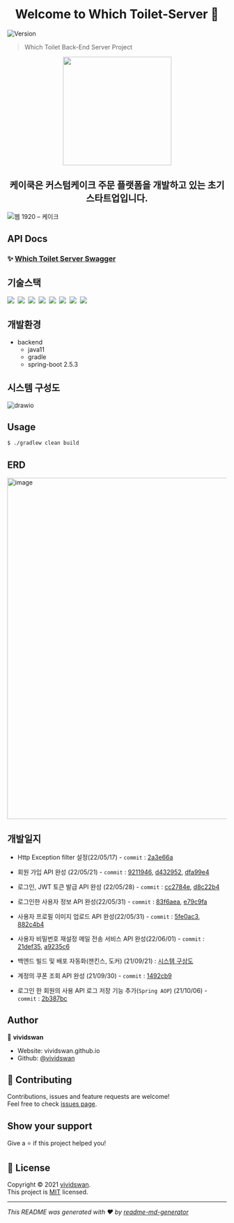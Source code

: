 <h1 align="center">Welcome to Which Toilet-Server 👋</h1>
<p>
  <img alt="Version" src="https://img.shields.io/badge/version-1.0.0-blue.svg?cacheSeconds=2592000" />
</p>

> Which Toilet Back-End Server Project

<div align=center>
  <img width="249" alt="" src="https://user-images.githubusercontent.com/54254402/133126938-f76c8dfb-255e-4daf-afef-499736d987f6.png">
</div>
<h2 align=center>케이쿡은 커스텀케이크 주문 플랫폼을 개발하고 있는 초기스타트업입니다.</h2>

![웹 1920 – 케이크](https://user-images.githubusercontent.com/54254402/133126499-abab1a68-12dd-429c-b204-5be48b3b11a4.png)


## API Docs

### ✨ [Which Toilet Server Swagger](http://3.35.184.107:5000/api-docs)

## 기술스택

<p>
  <img src="https://img.shields.io/badge/-NestJS-red"/>&nbsp
  <img src="https://img.shields.io/badge/-AWS%20S3-orange"/>&nbsp
  <img src="https://img.shields.io/badge/-MySQL-yellow"/>&nbsp
  <img src="https://img.shields.io/badge/-Docker-blue"/>&nbsp
  <img src="https://img.shields.io/badge/-Jenkins-success"/>&nbsp
  <img src="https://img.shields.io/badge/-Swagger-black"/>&nbsp
  <img src="https://img.shields.io/badge/-JWT-yellowgreen"/>&nbsp
  <img src="https://img.shields.io/badge/-TypeORM-violet"/>&nbsp
</p>

## 개발환경


- backend
  - java11
  - gradle
  - spring-boot 2.5.3

## 시스템 구성도

![drawio](https://user-images.githubusercontent.com/54254402/136225436-8693e719-f8cc-4670-bbbd-33e6e68096cc.png)


## Usage

```sh
$ ./gradlew clean build
```

## ERD

<img width="783" alt="image" src="https://user-images.githubusercontent.com/59994664/177917910-5f7ab093-24ad-4d69-8071-8ae2e1061619.png">




## 개발일지
- Http Exception filter 설정(22/05/17) - `commit` : [2a3e66a](https://github.com/Stark-Industries0417/toilet_deploy/commit/2a3e66ad86a5648cfff88d23de12f15cbc535843)
- 회원 가입 API 완성 (22/05/21) - `commit` : [9211946](https://github.com/Stark-Industries0417/toilet_deploy/commit/921194696ab60b70192341bca3015353a7e9e7eb), [d432952](https://github.com/Stark-Industries0417/toilet_deploy/commit/d432952cfb0df45eb7e4bd1be57b147523bc5f0e), [dfa99e4](https://github.com/Stark-Industries0417/toilet_deploy/commit/dfa99e4662836e4ca6e8d8b31ef49cd079033516)
- 로그인, JWT 토큰 발급 API 완성 (22/05/28) - `commit` : [cc2784e](https://github.com/Stark-Industries0417/toilet_deploy/commit/cc2784ecb088bf1754da34289d171d4b9714b169), [d8c22b4](https://github.com/Stark-Industries0417/toilet_deploy/commit/d8c22b440d7aa57de45499147a0f0109d63ac6ef)
- 로그인한 사용자 정보 API 완성(22/05/31) - `commit` : [83f6aea](https://github.com/Stark-Industries0417/toilet_deploy/commit/83f6aea85022fb8ca0746fa524bbf70607003941), [e79c9fa](https://github.com/Stark-Industries0417/toilet_deploy/commit/e79c9fa03281031e31bf73c080f4d2f8e6a30dd6)
- 사용자 프로필 이미지 업로드 API 완성(22/05/31) - `commit` : [5fe0ac3](https://github.com/Stark-Industries0417/toilet_deploy/commit/5fe0ac35f6f36fad274064360a239d7a0d363973), [882c4b4](https://github.com/Stark-Industries0417/toilet_deploy/commit/882c4b497e3c0999827b9211ce596efd4a129aff)
- 사용자 비밀번호 재설정 메일 전송 서비스 API 완성(22/06/01) - `commit` : [21def35](https://github.com/Stark-Industries0417/toilet_deploy/commit/21def35b54948a59e7e1675659ccf4e79c44bd3b), [a9235c6](https://github.com/Stark-Industries0417/toilet_deploy/commit/a9235c6b4fd0877f6a6469e241388040dc7f50ba)




- 백엔드 빌드 및 배포 자동화(잰킨스, 도커) (21/09/21) : [시스템 구상도](https://user-images.githubusercontent.com/54254402/134108670-568b2458-b80b-4706-a27b-c027e7aa7d1e.png)
- 계정의 쿠폰 조회 API 완성 (21/09/30) - `commit` : [1492cb9](https://github.com/vividswan/K.Cook-Server/commit/1492cb91a933c76e5c7448623b6b6ddceb1fa5dc)
- 로그인 한 회원의 사용 API 로그 저장 기능 추가(`Spring AOP`) (21/10/06) - `commit` : [2b387bc](https://github.com/vividswan/K.Cook-Server/commit/2b387bc42bcea2982078ff9a3ae2b54a7913537b)



## Author

👤 **vividswan**

* Website: vividswan.github.io
* Github: [@vividswan](https://github.com/vividswan)

## 🤝 Contributing

Contributions, issues and feature requests are welcome!<br />Feel free to check [issues page](https://github.com/vividswan/K.Cook-Server/issues). 

## Show your support

Give a ⭐️ if this project helped you!

## 📝 License

Copyright © 2021 [vividswan](https://github.com/vividswan).<br />
This project is [MIT](https://github.com/vividswan/K.Cook-Server/blob/main/LICENSE) licensed.

***
_This README was generated with ❤️ by [readme-md-generator](https://github.com/kefranabg/readme-md-generator)_
